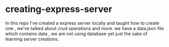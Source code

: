 # creating-express-server
In this repo I've created a express server locally and taught how to create one , we've talked about crud operations and more. 
we have a data.json file which contains data , we are not using database yet just the sake of learning server creations.
